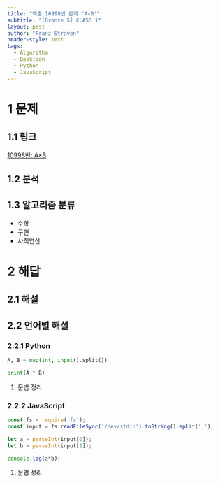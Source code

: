 ```yaml
---
title: "백준 10998번 문제 'A×B'"
subtitle: "[Bronze 5] CLASS 1"
layout: post
author: "Franz Straven"
header-style: text
tags:
  - Algorithm
  - Baekjoon
  - Python
  - JavaScript
---
```


# 1 문제

## 1.1 링크

[10998번: A×B](https://www.acmicpc.net/problem/10998)

## 1.2 분석

## 1.3 알고리즘 분류

- 수학
- 구현
- 사칙연산

# 2 해답

## 2.1 해설

## 2.2 언어별 해설

### 2.2.1 Python

```python
A, B = map(int, input().split())

print(A * B)
```

1. 문법 정리

### 2.2.2 JavaScript

```jsx
const fs = require('fs');
const input = fs.readFileSync('/dev/stdin').toString().split(' ');

let a = parseInt(input[0]);
let b = parseInt(input[1]);

console.log(a*b);
```

1. 문법 정리